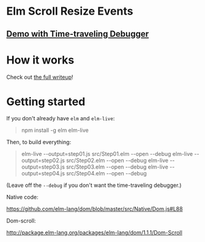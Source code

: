 # Elm Scroll Resize Events

## [Demo with Time-traveling Debugger](https://lucamug.github.io/elm-scroll-resize-events/)

# How it works

Check out [the full writeup](https://medium.com/@l.mugnaini/scroll-and-resize-events-in-elm-ac4f0589f42)!

# Getting started

If you don't already have `elm` and `elm-live`:

> npm install -g elm elm-live

Then, to build everything:

> elm-live --output=step01.js src/Step01.elm --open --debug
> elm-live --output=step02.js src/Step02.elm --open --debug
> elm-live --output=step03.js src/Step03.elm --open --debug
> elm-live --output=step04.js src/Step04.elm --open --debug

(Leave off the `--debug` if you don't want the time-traveling debugger.)

Native code:

https://github.com/elm-lang/dom/blob/master/src/Native/Dom.js#L88

Dom-scroll:

http://package.elm-lang.org/packages/elm-lang/dom/1.1.1/Dom-Scroll
